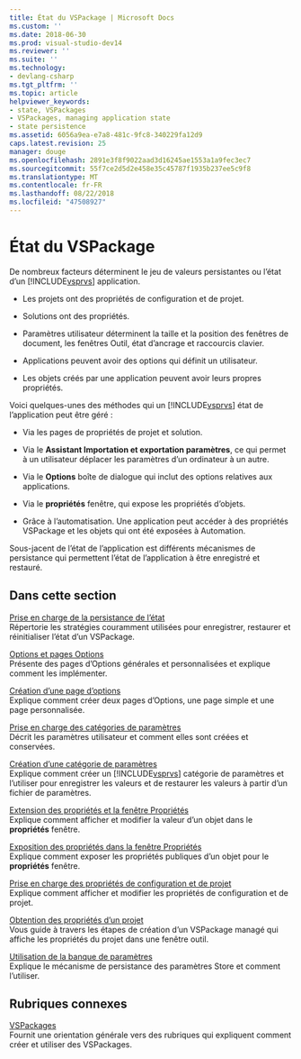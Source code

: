 ```yaml
---
title: État du VSPackage | Microsoft Docs
ms.custom: ''
ms.date: 2018-06-30
ms.prod: visual-studio-dev14
ms.reviewer: ''
ms.suite: ''
ms.technology:
- devlang-csharp
ms.tgt_pltfrm: ''
ms.topic: article
helpviewer_keywords:
- state, VSPackages
- VSPackages, managing application state
- state persistence
ms.assetid: 6056a9ea-e7a8-481c-9fc8-340229fa12d9
caps.latest.revision: 25
manager: douge
ms.openlocfilehash: 2891e3f8f9022aad3d16245ae1553a1a9fec3ec7
ms.sourcegitcommit: 55f7ce2d5d2e458e35c45787f1935b237ee5c9f8
ms.translationtype: MT
ms.contentlocale: fr-FR
ms.lasthandoff: 08/22/2018
ms.locfileid: "47508927"
---
```

# <a name="vspackage-state"></a>État du VSPackage
De nombreux facteurs déterminent le jeu de valeurs persistantes ou l’état d’un [!INCLUDE[vsprvs](../includes/vsprvs-md.md)] application.  
  
-   Les projets ont des propriétés de configuration et de projet.  
  
-   Solutions ont des propriétés.  
  
-   Paramètres utilisateur déterminent la taille et la position des fenêtres de document, les fenêtres Outil, état d’ancrage et raccourcis clavier.  
  
-   Applications peuvent avoir des options qui définit un utilisateur.  
  
-   Les objets créés par une application peuvent avoir leurs propres propriétés.  
  
 Voici quelques-unes des méthodes qui un [!INCLUDE[vsprvs](../includes/vsprvs-md.md)] état de l’application peut être géré :  
  
-   Via les pages de propriétés de projet et solution.  
  
-   Via le **Assistant Importation et exportation paramètres**, ce qui permet à un utilisateur déplacer les paramètres d’un ordinateur à un autre.  
  
-   Via le **Options** boîte de dialogue qui inclut des options relatives aux applications.  
  
-   Via le **propriétés** fenêtre, qui expose les propriétés d’objets.  
  
-   Grâce à l’automatisation. Une application peut accéder à des propriétés VSPackage et les objets qui ont été exposées à Automation.  
  
 Sous-jacent de l’état de l’application est différents mécanismes de persistance qui permettent l’état de l’application à être enregistré et restauré.  
  
## <a name="in-this-section"></a>Dans cette section  
 [Prise en charge de la persistance de l’état](../misc/support-for-state-persistence.md)  
 Répertorie les stratégies couramment utilisées pour enregistrer, restaurer et réinitialiser l’état d’un VSPackage.  
  
 [Options et pages Options](../extensibility/internals/options-and-options-pages.md)  
 Présente des pages d’Options générales et personnalisées et explique comment les implémenter.  
  
 [Création d’une page d’options](../extensibility/creating-an-options-page.md)  
 Explique comment créer deux pages d’Options, une page simple et une page personnalisée.  
  
 [Prise en charge des catégories de paramètres](../misc/support-for-settings-categories.md)  
 Décrit les paramètres utilisateur et comment elles sont créées et conservées.  
  
 [Création d’une catégorie de paramètres](../extensibility/creating-a-settings-category.md)  
 Explique comment créer un [!INCLUDE[vsprvs](../includes/vsprvs-md.md)] catégorie de paramètres et l’utiliser pour enregistrer les valeurs et de restaurer les valeurs à partir d’un fichier de paramètres.  
  
 [Extension des propriétés et la fenêtre Propriétés](../extensibility/extending-properties-and-the-property-window.md)  
 Explique comment afficher et modifier la valeur d’un objet dans le **propriétés** fenêtre.  
  
 [Exposition des propriétés dans la fenêtre Propriétés](../extensibility/exposing-properties-to-the-properties-window.md)  
 Explique comment exposer les propriétés publiques d’un objet pour le **propriétés** fenêtre.  
  
 [Prise en charge des propriétés de configuration et de projet](../extensibility/internals/support-for-project-and-configuration-properties.md)  
 Explique comment afficher et modifier les propriétés de configuration et de projet.  
  
 [Obtention des propriétés d’un projet](../extensibility/getting-project-properties.md)  
 Vous guide à travers les étapes de création d’un VSPackage managé qui affiche les propriétés du projet dans une fenêtre outil.  
  
 [Utilisation de la banque de paramètres](../extensibility/using-the-settings-store.md)  
 Explique le mécanisme de persistance des paramètres Store et comment l’utiliser.  
  
## <a name="related-sections"></a>Rubriques connexes  
 [VSPackages](../extensibility/internals/vspackages.md)  
 Fournit une orientation générale vers des rubriques qui expliquent comment créer et utiliser des VSPackages.